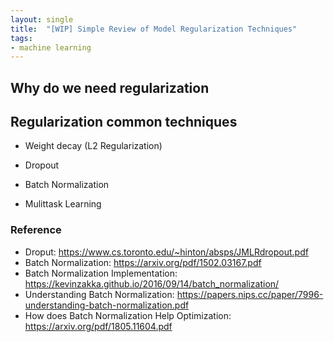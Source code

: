 ```yaml
---
layout: single 
title:  "[WIP] Simple Review of Model Regularization Techniques"
tags:
- machine learning
---
```


## Why do we need regularization

## Regularization common techniques

* Weight decay (L2 Regularization)

* Dropout

* Batch Normalization

* Mulittask Learning


### Reference
* Droput: https://www.cs.toronto.edu/~hinton/absps/JMLRdropout.pdf
* Batch Normalization: https://arxiv.org/pdf/1502.03167.pdf
* Batch Normalization Implementation: https://kevinzakka.github.io/2016/09/14/batch_normalization/
* Understanding Batch Normalization: https://papers.nips.cc/paper/7996-understanding-batch-normalization.pdf
* How does Batch Normalization Help Optimization: https://arxiv.org/pdf/1805.11604.pdf  